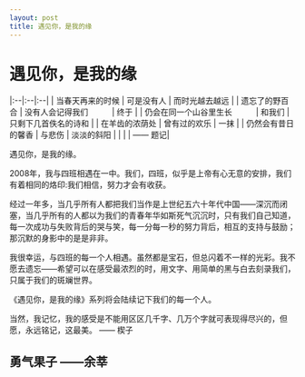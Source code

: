 ```yaml
---
layout: post
title: 遇见你，是我的缘
---
```


# 遇见你，是我的缘

|:--|:--|:--|
| 当春天再来的时候                | 可是没有人                     | 而时光越去越远 |
| 遗忘了的野百合                  | 没有人会记得我们　　　| 终于 |
| 仍会在同一个山谷里生长　　　| 和我们                         | 只剩下几首佚名的诗和 |
| 在羊齿的浓荫处                  | 曾有过的欢乐                   | 一抹 |
| 仍然会有昔日的馨香              | 与悲伤                         | 淡淡的斜阳 |
|                                 |                          | —— 题记|

遇见你，是我的缘。

2008年，我与四班相遇在一中。我们，四班，似乎是上帝有心无意的安排，我们有着相同的烙印:我们相信，努力才会有收获。

经过一年多，当几乎所有人都把我们当作是上世纪五六十年代中国——深沉而闭塞，当几乎所有的人都以为我们的青春年华如斯死气沉沉时，只有我们自己知道，每一次成功与失败背后的哭与笑，每一分每一秒的努力背后，相互的支持与鼓励；那沉默的身影中的是是非非。

我很幸运，与四班的每一个人相遇。虽然都是宝石，但总闪着不一样的光彩。我不愿去遗忘——希望可以在感受最浓烈的时，用文字、用简单的黑与白去刻录我们，只属于我们的斑斓世界。

《遇见你，是我的缘》系列将会陆续记下我们的每一个人。

当然，我记忆，我的感受是不能用区区几千字、几万个字就可表现得尽兴的，但愿，永远铭记，这最美。 —— 楔子

## 勇气果子 ——余莘


